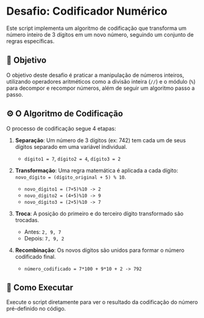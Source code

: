 # Desafio: Codificador Numérico

Este script implementa um algoritmo de codificação que transforma um número inteiro de 3 dígitos em um novo número, seguindo um conjunto de regras específicas.

## 🎯 Objetivo

O objetivo deste desafio é praticar a manipulação de números inteiros, utilizando operadores aritméticos como a divisão inteira (`//`) e o módulo (`%`) para decompor e recompor números, além de seguir um algoritmo passo a passo.

## ⚙️ O Algoritmo de Codificação

O processo de codificação segue 4 etapas:

1.  **Separação**: Um número de 3 dígitos (ex: 742) tem cada um de seus dígitos separado em uma variável individual.
    - `dígito1 = 7`, `dígito2 = 4`, `dígito3 = 2`

2.  **Transformação**: Uma regra matemática é aplicada a cada dígito: `novo_dígito = (dígito_original + 5) % 10`.
    - `novo_dígito1 = (7+5)%10 -> 2`
    - `novo_dígito2 = (4+5)%10 -> 9`
    - `novo_dígito3 = (2+5)%10 -> 7`

3.  **Troca**: A posição do primeiro e do terceiro dígito transformado são trocadas.
    - Antes: `2, 9, 7`
    - Depois: `7, 9, 2`

4.  **Recombinação**: Os novos dígitos são unidos para formar o número codificado final.
    - `número_codificado = 7*100 + 9*10 + 2 -> 792`

## 🚀 Como Executar

Execute o script diretamente para ver o resultado da codificação do número pré-definido no código.